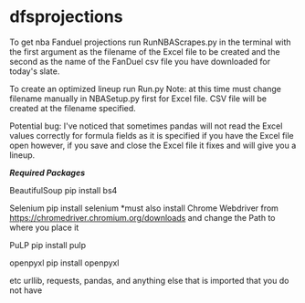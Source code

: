 # dfsprojections

To get nba Fanduel projections run RunNBAScrapes.py in the terminal with the first argument as the filename of the Excel file to be created and the second as the name of the FanDuel csv file you have downloaded for today's slate.

To create an optimized lineup run Run.py Note: at this time must change filename manually in NBASetup.py first for Excel file.  CSV file will be created at the filename specified.  

Potential bug:  I've noticed that sometimes pandas will not read the Excel values correctly for formula fields as it is specified if you have the Excel file open however, if you save and close the Excel file it fixes and will give you a lineup.

***Required Packages***

BeautifulSoup
pip install bs4

Selenium
pip install selenium
*must also install Chrome Webdriver from https://chromedriver.chromium.org/downloads and change the Path to where you place it

PuLP
pip install pulp

openpyxl
pip install openpyxl

etc urllib, requests, pandas, and anything else that is imported that you do not have
